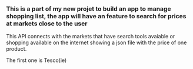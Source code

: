 ### This is a part of my new projet to build an app to manage shopping list, the app will have an feature to search for prices at markets close to the user

This API connects with the markets that have search tools avaiable or shopping available on the internet showing a json file with the price of one product.

The first one is Tesco(ie)
